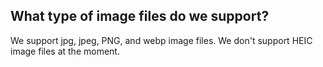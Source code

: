 ## What type of image files do we support?

We support jpg, jpeg, PNG, and webp image files. We don't support HEIC image files at the moment.